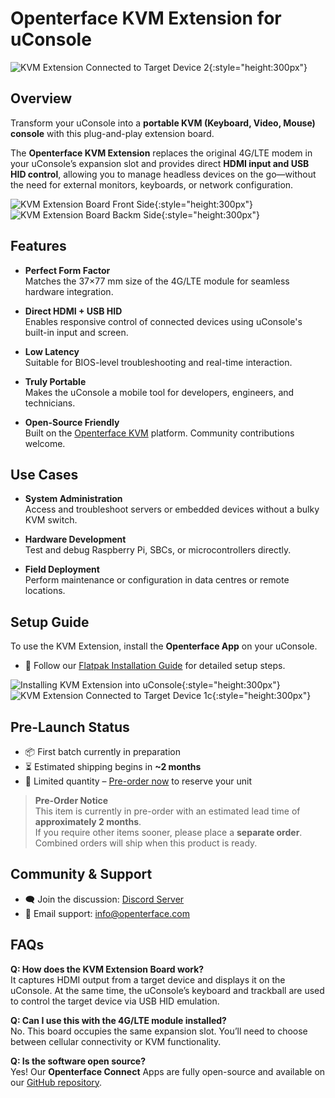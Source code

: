 # Openterface KVM Extension for uConsole

![KVM Extension Connected to Target Device 2](https://assets.openterface.com/images/product/openterface-kvm-uconsole-extension-use-case-2.webp){:style="height:300px"}

## Overview

Transform your uConsole into a **portable KVM (Keyboard, Video, Mouse) console** with this plug-and-play extension board.

The **Openterface KVM Extension** replaces the original 4G/LTE modem in your uConsole’s expansion slot and provides direct **HDMI input and USB HID control**, allowing you to manage headless devices on the go—without the need for external monitors, keyboards, or network configuration.

![KVM Extension Board Front Side](https://assets.openterface.com/images/product/openterface-kvm-uconsole-extension.webp){:style="height:300px"}
![KVM Extension Board Backm Side](https://assets.openterface.com/images/product/openterface-kvm-uconsole-extension-back.webp){:style="height:300px"}


## Features

- **Perfect Form Factor**  
    Matches the 37×77 mm size of the 4G/LTE module for seamless hardware integration.

- **Direct HDMI + USB HID**  
    Enables responsive control of connected devices using uConsole's built-in input and screen.

- **Low Latency**  
    Suitable for BIOS-level troubleshooting and real-time interaction.

- **Truly Portable**  
    Makes the uConsole a mobile tool for developers, engineers, and technicians.

- **Open-Source Friendly**  
    Built on the [Openterface KVM](https://github.com/openterface) platform. Community contributions welcome.


## Use Cases

- **System Administration**  
    Access and troubleshoot servers or embedded devices without a bulky KVM switch.

- **Hardware Development**  
    Test and debug Raspberry Pi, SBCs, or microcontrollers directly.

- **Field Deployment**  
    Perform maintenance or configuration in data centres or remote locations.


## Setup Guide

To use the KVM Extension, install the **Openterface App** on your uConsole.

- 📖 Follow our [Flatpak Installation Guide](https://github.com/TechxArtisanStudio/Openterface_QT/blob/main/doc/flatpak_installation.md) for detailed setup steps.

![Installing KVM Extension into uConsole](https://assets.openterface.com/images/product/openterface-kvm-uconsole-extension-install-1.webp){:style="height:300px"}
![KVM Extension Connected to Target Device 1c](https://assets.openterface.com/images/product/openterface-kvm-uconsole-extension-use-case-1c.webp){:style="height:300px"}

## Pre-Launch Status

- 📦 First batch currently in preparation  
- ⏳ Estimated shipping begins in **~2 months**  
- 🛒 Limited quantity – [Pre-order now](https://shop.techxartisan.com/products/openterface-kvm-ext-for-uconsole) to reserve your unit

> **Pre-Order Notice**  
> This item is currently in pre-order with an estimated lead time of **approximately 2 months**.  
> If you require other items sooner, please place a **separate order**. Combined orders will ship when this product is ready.

## Community & Support

- 🗨️ Join the discussion: [Discord Server](https://discord.gg/ruAD9kcYbq)  
- 📧 Email support: [info@openterface.com](mailto:info@openterface.com)


## FAQs

**Q: How does the KVM Extension Board work?**  
It captures HDMI output from a target device and displays it on the uConsole. At the same time, the uConsole’s keyboard and trackball are used to control the target device via USB HID emulation.

**Q: Can I use this with the 4G/LTE module installed?**  
No. This board occupies the same expansion slot. You’ll need to choose between cellular connectivity or KVM functionality.

**Q: Is the software open source?**  
Yes! Our **Openterface Connect** Apps are fully open-source and available on our [GitHub repository](https://github.com/TechxArtisanStudio/Openterface_QT).